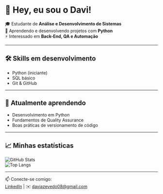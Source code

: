 # 👋 Hey, eu sou o Davi!

🎓 Estudante de **Análise e Desenvolvimento de Sistemas**  
🐍 Aprendendo e desenvolvendo projetos com **Python**  
⚡ Interessado em **Back-End, QA e Automação**  

---

## 🛠️ Skills em desenvolvimento
- Python (iniciante)  
- SQL básico  
- Git & GitHub  

---

## 🌱 Atualmente aprendendo
- Desenvolvimento em Python
- Fundamentos de Quality Assurance  
- Boas práticas de versionamento de código  

---

## 📈 Minhas estatísticas
![GitHub Stats](https://github-readme-stats.vercel.app/api?username=daviazevedo07&show_icons=true&theme=radical)  
![Top Langs](https://github-readme-stats.vercel.app/api/top-langs/?username=daviazevedo07&layout=compact&theme=radical)

---

📫 Conecte-se comigo:  
[LinkedIn](https://www.linkedin.com/in/daviazevedo07) | ✉️ daviazevedo08@gmail.com
